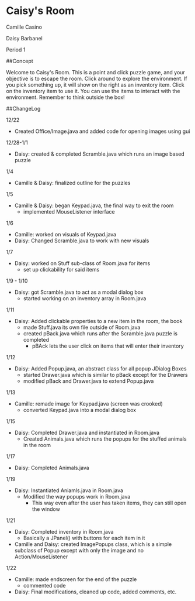 Caisy's Room
===

Camille Casino

Daisy Barbanel

Period 1

##Concept

Welcome to Caisy's Room.
This is a point and click puzzle game, and your objective is to escape the room.
Click around to explore the environment.
If you pick something up, it will show on the right as an inventory item. Click on the inventory item to use it. You can use the items to interact with the environment.
Remember to think outside the box!

##ChangeLog

12/22
- Created Office/Image.java and added code for opening images using gui

12/28-1/1
- Daisy: created & completed Scramble.java which runs an image based puzzle

1/4
- Camille & Daisy: finalized outline for the puzzles

1/5
- Camille & Daisy: began Keypad.java, the final way to exit the room
  - implemented MouseListener interface

1/6
- Camille: worked on visuals of Keypad.java
- Daisy: Changed Scramble.java to work with new visuals

1/7
- Daisy: worked on Stuff sub-class of Room.java for items
  - set up clickability for said items

1/9 - 1/10
- Daisy: got Scramble.java to act as a modal dialog box
  - started working on an inventory array in Room.java

1/11
- Daisy: Added clickable properties to a new item in the room, the book
  - made Stuff.java its own file outside of Room.java
  - created pBack.java which runs after the Scramble.java puzzle is completed
    - pBAck lets the user click on items that will enter their inventory

1/12
- Daisy: Added Popup.java, an abstract class for all popup JDialog Boxes
  - started Drawer.java which is similar to pBack except for the Drawers
  - modified pBack and Drawer.java to extend Popup.java

1/13
- Camille: remade image for Keypad.java (screen was crooked)
  - converted Keypad.java into a modal dialog box

1/15
- Daisy: Completed Drawer.java and instantiated in Room.java
  - Created Animals.java which runs the popups for the stuffed animals in the room

1/17
- Daisy: Completed Animals.java

1/19
- Daisy: Instantiated Aniamls.java in Room.java
  - Modified the way popups work in Room.java
    - This way even after the user has taken items, they can still open the window

1/21
- Daisy: Completed inventory in Room.java
  - Basically a JPanel() with buttons for each item in it
- Camille and Daisy: created ImagePopups class, which is a simple subclass of Popup except with only the image and no Action/MouseListener

1/22
- Camille: made endscreen for the end of the puzzle
  - commented code
- Daisy: Final modifications, cleaned up code, added comments, etc.


## 